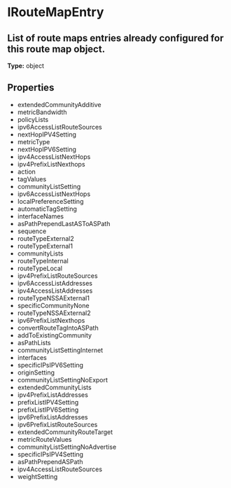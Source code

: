 # IRouteMapEntry

## List of route maps entries already configured for this route map object.

**Type:** object

## Properties
* extendedCommunityAdditive
* metricBandwidth
* policyLists
* ipv6AccessListRouteSources
* nextHopIPV4Setting
* metricType
* nextHopIPV6Setting
* ipv4AccessListNextHops
* ipv4PrefixListNexthops
* action
* tagValues
* communityListSetting
* ipv6AccessListNextHops
* localPreferenceSetting
* automaticTagSetting
* interfaceNames
* asPathPrependLastASToASPath
* sequence
* routeTypeExternal2
* routeTypeExternal1
* communityLists
* routeTypeInternal
* routeTypeLocal
* ipv4PrefixListRouteSources
* ipv6AccessListAddresses
* ipv4AccessListAddresses
* routeTypeNSSAExternal1
* specificCommunityNone
* routeTypeNSSAExternal2
* ipv6PrefixListNexthops
* convertRouteTagIntoASPath
* addToExistingCommunity
* asPathLists
* communityListSettingInternet
* interfaces
* specificIPsIPV6Setting
* originSetting
* communityListSettingNoExport
* extendedCommunityLists
* ipv4PrefixListAddresses
* prefixListIPV4Setting
* prefixListIPV6Setting
* ipv6PrefixListAddresses
* ipv6PrefixListRouteSources
* extendedCommunityRouteTarget
* metricRouteValues
* communityListSettingNoAdvertise
* specificIPsIPV4Setting
* asPathPrependASPath
* ipv4AccessListRouteSources
* weightSetting
